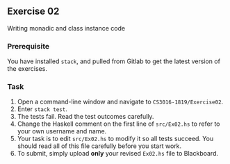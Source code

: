 ## Exercise 02

Writing monadic and class instance code

### Prerequisite

You have installed `stack`,
and pulled from Gitlab to get the latest version of the exercises.

### Task

1. Open a command-line window and navigate to `CS3016-1819/Exercise02`.
2. Enter `stack test`. 
3. The tests fail. Read the test outcomes carefully. 
4. Change the Haskell comment on the first line of `src/Ex02.hs` to refer to your own username and name.
5. Your task is to edit `src/Ex02.hs` to modify it so all tests succeed. You should read all of this file carefully before you start work.
6. To submit, simply upload **only** your revised `Ex02.hs` file to Blackboard. 
